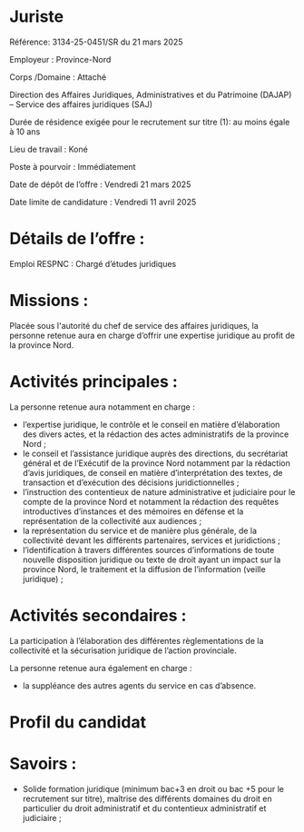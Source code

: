# Juriste

Référence: 3134-25-0451/SR du 21 mars 2025

Employeur : Province-Nord

Corps /Domaine : Attaché

Direction des Affaires Juridiques, Administratives et du Patrimoine (DAJAP) – Service des affaires juridiques (SAJ)

Durée de résidence exigée pour le recrutement sur titre (1): au moins égale à 10 ans

Lieu de travail : Koné

Poste à pourvoir : Immédiatement

Date de dépôt de l’offre : Vendredi 21 mars 2025

Date limite de candidature : Vendredi 11 avril 2025

# Détails de l’offre :

Emploi RESPNC : Chargé d’études juridiques

# Missions :

Placée sous l'autorité du chef de service des affaires juridiques, la personne retenue aura en charge d’offrir une expertise juridique au profit de la province Nord.

# Activités principales :

La personne retenue aura notamment en charge :

- l’expertise juridique, le contrôle et le conseil en matière d’élaboration des divers actes, et la rédaction des actes administratifs de la province Nord ;
- le conseil et l’assistance juridique auprès des directions, du secrétariat général et de l’Exécutif de la province Nord notamment par la rédaction d’avis juridiques, de conseil en matière d’interprétation des textes, de transaction et d’exécution des décisions juridictionnelles ;
- l’instruction des contentieux de nature administrative et judiciaire pour le compte de la province Nord et notamment la rédaction des requêtes introductives d’instances et des mémoires en défense et la représentation de la collectivité aux audiences ;
- la représentation du service et de manière plus générale, de la collectivité devant les différents partenaires, services et juridictions ;
- l’identification à travers différentes sources d’informations de toute nouvelle disposition juridique ou texte de droit ayant un impact sur la province Nord, le traitement et la diffusion de l’information (veille juridique) ;

# Activités secondaires :

La participation à l’élaboration des différentes règlementations de la collectivité et la sécurisation juridique de l’action provinciale.

La personne retenue aura également en charge :

- la suppléance des autres agents du service en cas d’absence.

# Profil du candidat

# Savoirs :

- Solide formation juridique (minimum bac+3 en droit ou bac +5 pour le recrutement sur titre), maîtrise des différents domaines du droit en particulier du droit administratif et du contentieux administratif et judiciaire ;